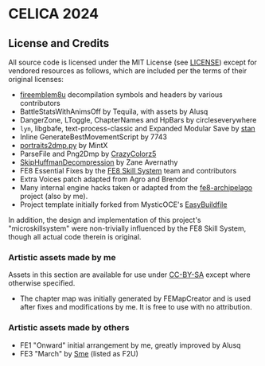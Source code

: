 # CELICA 2024

## License and Credits

All source code is licensed under the MIT License (see [LICENSE](LICENSE))
except for vendored resources as follows, which are included per the terms of
their original licenses:

- [fireemblem8u](https://github.com/FireEmblemUniverse/fireemblem8u)
  decompilation symbols and headers by various contributors
- BattleStatsWithAnimsOff by Tequila, with assets by Alusq
- DangerZone, LToggle, ChapterNames and HpBars by circleseverywhere
- `lyn`, libgbafe, text-process-classic and Expanded Modular Save by
  [stan](https://github.com/StanHash/)
- Inline GenerateBestMovementScript by 7743
- [portraits2dmp.py](https://feuniverse.us/t/the-portrait-formatter-no-one-was-asking-for/13910)
  by MintX
- ParseFile and Png2Dmp by [CrazyColorz5](https://github.com/Crazycolorz5)
- [SkipHuffmanDecompression](https://github.com/ZaneAvernathy/Rewrite) by Zane Avernathy
- FE8 Essential Fixes by the [FE8 Skill System](https://github.com/FireEmblemUniverse/SkillSystem_FE8/) team and contributors
- Extra Voices patch adapted from Agro and Brendor
- Many internal engine hacks taken or adapted from the [fe8-archipelago](https://github.com/CT075/fe8-archipelago) project (also by me).
- Project template initially forked from MysticOCE's
  [EasyBuildfile](https://github.com/MysticOCE/EasyBuildfile)

In addition, the design and implementation of this project's "microskillsystem"
were non-trivially influenced by the FE8 Skill System, though all actual code
therein is original.

### Artistic assets made by me

Assets in this section are available for use under 
[CC-BY-SA](https://creativecommons.org/licenses/by-sa/4.0/) except where
otherwise specified.

- The chapter map was initially generated by FEMapCreator and is used after
  fixes and modifications by me. It is free to use with no attribution.

### Artistic assets made by others

- FE1 "Onward" initial arrangement by me, greatly improved by Alusq
- FE3 "March" by [Sme](https://github.com/sme23) (listed as F2U)
